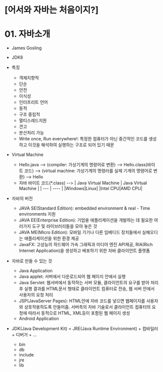 # [어서와 자바는 처음이지?]

# 01. 자바소개
- James Gosling
- JDK8
- 특징
	- 객체지향적
	- 단순
	- 안전
	- 이식성
	- 인터프리트 언어
	- 동적
	- 구조 중립적
	- 멀티스레드지원
	- 견고
	- 분산처리 가능
	- Write once, Run everywhere!: 특정한 컴퓨터가 아닌 중간적인 코드를 생성하고 이것을 해석하여 실행하는 구조로 되어 있기 때문
- Virtual Machine
	- Hello.java --> (compiler: 가상기계의 명령어로 변환) --> Hello.class(바이트 코드) --> (virtual machine: 가상기계의 명령러를 실제 기계의 명령어로 변환) --> Hello
    - 자바 바이트 코드(*.class) -->
  | Java Virtual Machine | Java Virtual Machine |
    	| --- | ---- |
        |Windows|Linux|
        |Intel CPU|AMD CPU|
- 자바의 버전
	- JAVA SE(Standard Edition): embedded environment & real - Time environments 지원
	- JAVA EE(Enterprise Edition): 기업용 애플리케이션을 개발하는 데 필요한 여러가지 도구 및 라이브러리들을 모아 놓은 것
	- JAVA ME(Micro Edition): 모바일 기기나 다른 임베디드 장치들에서 실해오디는 애플리케이션을 위한 환경 제공
	- JavaFX: 고성능의 하드웨어 가속 그래픽과 미디어 엔진 API제공, RIA(Rich Internet Application)을 생성하고 배포하기 위한 자바 클라이언트 플랫폼

- 자바로 만들 수 있는 것
	- Java Application
	- Java applet: 서버에서 다운로드되어 웹 페이지 안에서 실행
	- Java Servlet: 웹서버에서 동작하는 서버 모듈, 클라이언트의 요구를 받아 처리 후 실행 결과를 HTML문서 형태로 클라이언트 컴퓨터로 전송, 웹 서버 안에서 사용자의 요청 처리
	- JSP(JavaServer Pages): HTML안에 자바 코드를 넣으면 웹페이지를 사용자와 상호작용하도록 만들어줌. 서버측의 자바 기술로서 클라이언트 컴퓨터의 요청에 따라서 동적으로 HTML, XML등이 포함된 웹 페이지 생성
	- Android Application

- JDK(Java Development Kit) = JRE(Java Runtime Environment) + 컴바일러 + 디버거 + ...
	- bin
	- db
	- include
	- jre
	- lib
